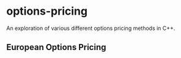 # options-pricing
An exploration of various different options pricing methods in C++.

## European Options Pricing


